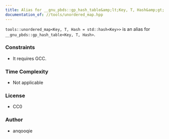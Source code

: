 ```yaml
---
title: Alias for __gnu_pbds::gp_hash_table&amp;lt;Key, T, Hash&amp;gt;
documentation_of: //tools/unordered_map.hpp
---
```


`tools::unordered_map<Key, T, Hash = std::hash<Key>>` is an alias for `__gnu_pbds::gp_hash_table<Key, T, Hash>`.

### Constraints
- It requires GCC.

### Time Complexity
- Not applicable

### License
- CC0

### Author
- anqooqie
